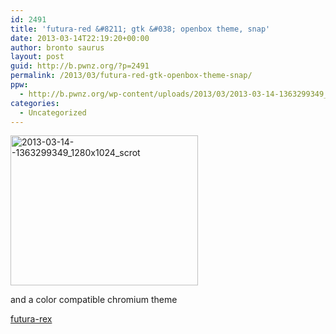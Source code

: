 ```yaml
---
id: 2491
title: 'futura-red &#8211; gtk &#038; openbox theme, snap'
date: 2013-03-14T22:19:20+00:00
author: bronto saurus
layout: post
guid: http://b.pwnz.org/?p=2491
permalink: /2013/03/futura-red-gtk-openbox-theme-snap/
ppw:
  - http://b.pwnz.org/wp-content/uploads/2013/03/2013-03-14-1363299349_1280x1024_scrot-300x240.png
categories:
  - Uncategorized
---
```

[<img src="http://b.pwnz.org/wp-content/uploads/2013/03/2013-03-14-1363299349_1280x1024_scrot-300x240.png" alt="2013-03-14--1363299349_1280x1024_scrot" width="300" height="240" class="aligncenter size-medium wp-image-2492" srcset="http://b.pwnz.org/wp-content/uploads/2013/03/2013-03-14-1363299349_1280x1024_scrot-300x240.png 300w, http://b.pwnz.org/wp-content/uploads/2013/03/2013-03-14-1363299349_1280x1024_scrot-1024x819.png 1024w, http://b.pwnz.org/wp-content/uploads/2013/03/2013-03-14-1363299349_1280x1024_scrot-624x499.png 624w, http://b.pwnz.org/wp-content/uploads/2013/03/2013-03-14-1363299349_1280x1024_scrot.png 1280w" sizes="(max-width: 300px) 100vw, 300px" />](http://b.pwnz.org/wp-content/uploads/2013/03/2013-03-14-1363299349_1280x1024_scrot.png)

and a color compatible chromium theme
  
[futura-rex](http://b.pwnz.org/files/futura-theme-for-chrome/)